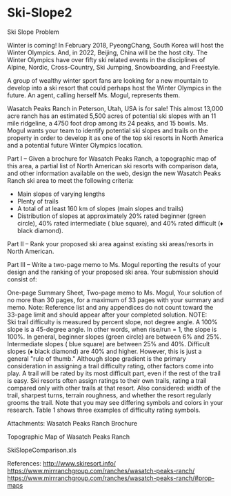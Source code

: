 # Ski-Slope2
Ski Slope
Problem	 
 	
Winter is coming! In February 2018, PyeongChang, South Korea will host the Winter Olympics. And, in 2022, Beijing, China will be the host city. The Winter Olympics have over fifty ski related events in the disciplines of Alpine, Nordic, Cross-Country, Ski Jumping, Snowboarding, and Freestyle. 

A group of wealthy winter sport fans are looking for a new mountain to develop into a ski resort that could perhaps host the Winter Olympics in the future. An agent, calling herself Ms. Mogul, represents them.

Wasatch Peaks Ranch in Peterson, Utah, USA is for sale! This almost 13,000 acre ranch has an estimated 5,500 acres of potential ski slopes with an 11 mile ridgeline, a 4750 foot drop among its 24 peaks, and 15 bowls. Ms. Mogul wants your team to identify potential ski slopes and trails on the property in order to develop it as one of the top ski resorts in North America and a potential future Winter Olympics location.

Part I – Given a brochure for Wasatch Peaks Ranch, a topographic map of this area, a partial list of North American ski resorts with comparison data, and other information available on the web, design the new Wasatch Peaks Ranch ski area to meet the following criteria: 
- Main slopes of varying lengths 
- Plenty of trails 
- A total of at least 160 km of slopes (main slopes and trails)
- Distribution of slopes at approximately 20% rated beginner (green circle), 40% rated intermediate ( blue square), and 40% rated difficult (♦ black diamond). 

Part II – Rank your proposed ski area against existing ski areas/resorts in North American.

Part III – Write a two-page memo to Ms. Mogul reporting the results of your design and the ranking of your proposed ski area.
Your submission should consist of:

One-page Summary Sheet,
Two-page memo to Ms. Mogul,
Your solution of no more than 30 pages, for a maximum of 33 pages with your summary and memo.
Note: Reference list and any appendices do not count toward the 33-page limit and should appear after your completed solution.
NOTE:  
Ski trail difficulty is measured by percent slope, not degree angle. A 100% slope is a 45-degree angle. In other words, when rise/run = 1, the slope is 100%. In general, beginner slopes (green circle) are between 6% and 25%. Intermediate slopes ( blue square) are between 25% and 40%. Difficult slopes (♦ black diamond) are 40% and higher. However, this is just a general "rule of thumb." Although slope gradient is the primary consideration in assigning a trail difficulty rating, other factors come into play. A trail will be rated by its most difficult part, even if the rest of the trail is easy. Ski resorts often assign ratings to their own trails, rating a trail compared only with other trails at that resort. Also considered: width of the trail, sharpest turns, terrain roughness, and whether the resort regularly grooms the trail. Note that you may see differing symbols and colors in your research. Table 1 shows three examples of difficulty rating symbols.



Attachments: 
Wasatch Peaks Ranch Brochure

Topographic Map of Wasatch Peaks Ranch

SkiSlopeComparison.xls

References: 
http://www.skiresort.info/ 
https://www.mirrranchgroup.com/ranches/wasatch-peaks-ranch/ 
https://www.mirrranchgroup.com/ranches/wasatch-peaks-ranch/#prop-maps

